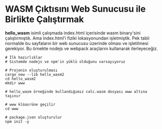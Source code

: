 # WASM Çıktısını Web Sunucusu ile Birlikte Çalıştırmak

**hello_wasm** isimli çalışmada index.html içerisinde wasm binary'sini çalıştırmıştık. Ama index.html'i fiziki lokasyonundan işletmiştik. Pek tabii normalde bu sayfaların bir web sunucusu üzerinde olması ve işletilmesi gerekiyor. Bu örnekte nodejs ve webpack araçlarını kullanarak ilerleyeceğiz.

```shell
# İlk hazırlıklar
# Sistemde nodejs ve npm'in yüklü olduğunu varsayıyoruz

# Projenin oluşturulması
cargo new --lib hello_wasm2
cd hello_wasm2
mkdir www

# hello_wasm örneğinde kullandığımız calc.wasm dosyası www altına taşınır

# www klöasrüne geçilir
cd www

# package.json oluşturulur
npm init -y
```